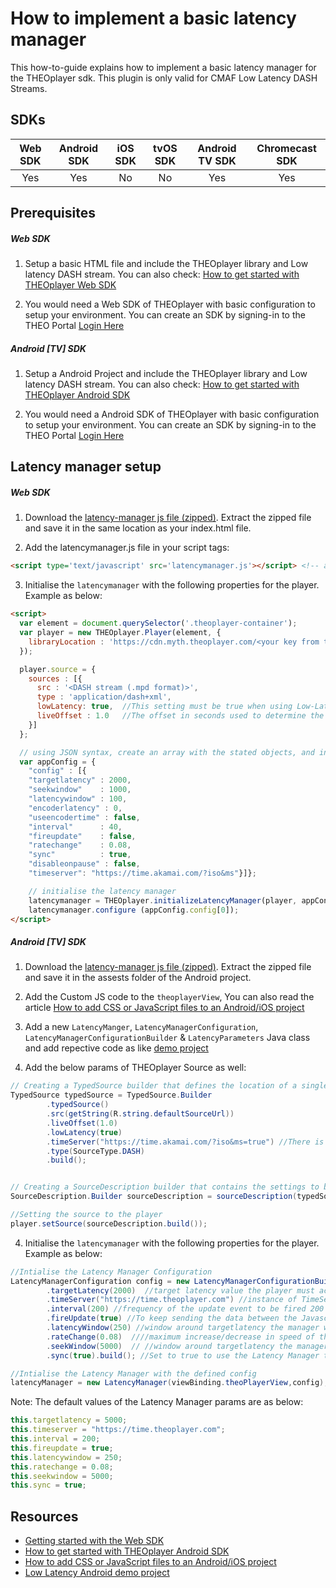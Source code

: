 # How to implement a basic latency manager

This how-to-guide explains how to implement a basic latency manager for the THEOplayer sdk. This plugin is only valid for CMAF Low Latency DASH Streams. 

## SDKs

| Web SDK | Android SDK | iOS SDK | tvOS SDK| Android TV SDK | Chromecast SDK |
| :-----: | :---------: | :-----: | :--: | :------------: | :------------: |
|   Yes   |      Yes     |    No   |  No  |        Yes      |        Yes      |

## Prerequisites

##### Web SDK

1. Setup a basic HTML file and include the THEOplayer library and Low latency DASH stream. You can also check: [How to get started with THEOplayer Web SDK](../../getting-started/01-sdks/01-web/00-getting-started.md)

2. You would need a Web SDK of THEOplayer with basic configuration to setup your environment. You can create an SDK by signing-in to the THEO Portal [Login Here](https://portal.theoplayer.com/login)

##### Android [TV] SDK

1. Setup a Android Project and include the THEOplayer library and Low latency DASH stream. You can also check: [How to get started with THEOplayer Android SDK](../../getting-started/01-sdks/02-android/00-getting-started.md)

2. You would need a Android SDK of THEOplayer with basic configuration to setup your environment. You can create an SDK by signing-in to the THEO Portal [Login Here](https://portal.theoplayer.com/login)

## Latency manager setup

##### Web SDK

1. Download the [latency-manager js file (zipped)](https://cdn.theoplayer.com/LatencyManager.zip). Extract the zipped file and save it in the same location as your index.html file.

2. Add the latencymanager.js file in your script tags:

```html
<script type='text/javascript' src='latencymanager.js'></script> <!-- adds the Latency manager JS file -->
```

3. Initialise the `latencymanager` with the following properties for the player. Example as below: 

```html
<script>
  var element = document.querySelector('.theoplayer-container'); 
  var player = new THEOplayer.Player(element, { 
    libraryLocation : 'https://cdn.myth.theoplayer.com/<your key from the THEO portal>/'
  });

  player.source = {
    sources : [{
      src : '<DASH stream (.mpd format)>',
      type : 'application/dash+xml',
      lowLatency: true,  //This setting must be true when using Low-Latency CMAF with ABR.
      liveOffset : 1.0   //The offset in seconds used to determine the live point. This live point is the end of the manifest minus the provided offset.
    }]
  };

  // using JSON syntax, create an array with the stated objects, and initialise the appConfig variable
  var appConfig = {
    "config" : [{
    "targetlatency" : 2000,
    "seekwindow"    : 1000,
    "latencywindow" : 100,
    "encoderlatency" : 0,
    "useencodertime" : false,
    "interval"      : 40,
    "fireupdate"    : false,
    "ratechange"    : 0.08,
    "sync"          : true,
    "disableonpause" : false,
    "timeserver": "https://time.akamai.com/?iso&ms"}]};

    // initialise the latency manager
    latencymanager = THEOplayer.initializeLatencyManager(player, appConfig);
    latencymanager.configure (appConfig.config[0]);
</script>
```

##### Android [TV] SDK

1. Download the [latency-manager js file (zipped)](https://cdn.theoplayer.com/LatencyManager.zip). Extract the zipped file and save it in the assests folder of the Android project. 

2. Add the Custom JS code to the `theoplayerView`, You can also read the article [How to add CSS or JavaScript files to an Android/iOS project](https://docs.portal.theoplayer.com/faq/01-how-to-add-css-or-javascript-files-to-android-ios.md)

3. Add a new `LatencyManger`, `LatencyManagerConfiguration`, `LatencyManagerConfigurationBuilder` & `LatencyParameters` Java class and add repective code as like [demo project](https://github.com/THEOplayer/android-sdk-low-latency-project)

4. Add the below params of THEOplayer Source as well:

```java
// Creating a TypedSource builder that defines the location of a single stream source
TypedSource typedSource = TypedSource.Builder
        .typedSource()
        .src(getString(R.string.defaultSourceUrl))
        .liveOffset(1.0)
        .lowLatency(true)
        .timeServer("https://time.akamai.com/?iso&ms=true") //There is a Timeserver Offered by THEOplayer also https://time.theoplayer.com
        .type(SourceType.DASH)
        .build();


// Creating a SourceDescription builder that contains the settings to be applied as a new THEOplayer source.
SourceDescription.Builder sourceDescription = sourceDescription(typedSource);

//Setting the source to the player
player.setSource(sourceDescription.build());
```

4. Initialise the `latencymanager` with the following properties for the player. Example as below: 

```java
//Intialise the Latency Manager Configuration
LatencyManagerConfiguration config = new LatencyManagerConfigurationBuilder()
        .targetLatency(2000)  //target latency value the player must acheive
        .timeServer("https://time.theoplayer.com") //instance of TimeServer must support timeserver.getServerTime() : Date()
        .interval(200) //frequency of the update event to be fired 200 is in ms
        .fireUpdate(true) //To keep sending the data between the Javascript and Java
        .latencyWindow(250) //window around targetlatency the manager will consider in sync
        .rateChange(0.08)  ////maximum increase/decrease in speed of the player
        .seekWindow(5000)  // //window around targetlatency the manager considers to fire seek command rather than change playbackrate
        .sync(true).build(); //Set to true to use the Latency Manager to sync with the configs 

//Intialise the Latency Manager with the defined config
latencyManager = new LatencyManager(viewBinding.theoPlayerView,config);
```

Note: The default values of the Latency Manager params are as below:

```javascript
this.targetlatency = 5000;
this.timeserver = "https://time.theoplayer.com";
this.interval = 200;
this.fireupdate = true;
this.latencywindow = 250;
this.ratechange = 0.08;
this.seekwindow = 5000;
this.sync = true;            
```

## Resources
- [Getting started with the Web SDK](https://docs.portal.theoplayer.com/getting-started/01-sdks/01-web/00-getting-started.md)
- [How to get started with THEOplayer Android SDK](https://docs.portal.theoplayer.com/getting-started/01-sdks/02-android/00-getting-started.md)
- [How to add CSS or JavaScript files to an Android/iOS project](https://docs.portal.theoplayer.com/faq/01-how-to-add-css-or-javascript-files-to-android-ios.md)
- [Low Latency Android demo project](https://github.com/THEOplayer/android-sdk-low-latency-project)